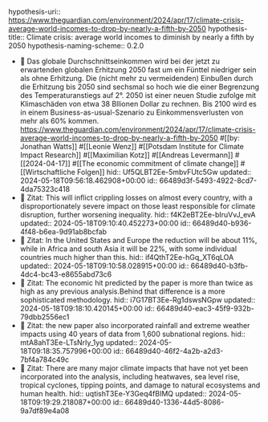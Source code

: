 hypothesis-uri:: https://www.theguardian.com/environment/2024/apr/17/climate-crisis-average-world-incomes-to-drop-by-nearly-a-fifth-by-2050
hypothesis-title:: Climate crisis: average world incomes to diminish by nearly a fifth by 2050
hypothesis-naming-scheme:: 0.2.0

- 📝 Das globale Durchschnittseinkommen wird bei der jetzt zu erwartenden globalen Erhitzung 2050 fast um ein Fünttel niedriger sein als ohne Erhitzung. Die (nicht mehr zu vermeidenden) Einbußen durch die Erhitzung bis 2050 sind sechsmal so hoch wie die einer Begrenzung des Temperaturanstiegs auf 2°. 2050 ist einer neuen Studie zufolge mit Klimaschäden von etwa 38 Bllionen Dollar zu rechnen. Bis 2100 wird es in einem Business-as-usual-Szenario zu Einkommensverlusten von mehr als 60% kommen. https://www.theguardian.com/environment/2024/apr/17/climate-crisis-average-world-incomes-to-drop-by-nearly-a-fifth-by-2050 #[[by: Jonathan Watts]] #[[Leonie Wenz]] #[[Potsdam Institute for Climate Impact Research]] #[[Maximilian Kotz]] #[[Andreas Levermann]] #[[2024-04-17]] #[[The economic commitment of climate change]] #[[Wirtschaftliche Folgen]]
  hid:: Uf5QLBT2Ee-5mbvFUtc5Gw
  updated:: 2024-05-18T09:56:18.462908+00:00
  id:: 66489d3f-5493-4922-8cd7-4da75323c418
- 📌 Zitat: This will inflict crippling losses on almost every country, with a disproportionately severe impact on those least responsible for climate disruption, further worsening inequality.
  hid:: f4K2eBT2Ee-bIruVvJ_evA
  updated:: 2024-05-18T09:10:40.452273+00:00
  id:: 66489d40-b936-4f48-b6ea-9d91ab8bcfab
- 📌 Zitat:  In the United States and Europe the reduction will be about 11%, while in Africa and south Asia it will be 22%, with some individual countries much higher than this.
  hid:: if4QthT2Ee-hGq_XT6qLOA
  updated:: 2024-05-18T09:10:58.028915+00:00
  id:: 66489d40-b3fb-4dc4-bc43-e8655abd73c6
- 📌 Zitat: The economic hit predicted by the paper is more than twice as high as any previous analysis.Behind that difference is a more sophisticated methodology.
  hid:: i7G17BT3Ee-Rg1dswsNGpw
  updated:: 2024-05-18T09:18:10.420145+00:00
  id:: 66489d40-eac3-45f9-932b-79dbb2556ec1
- 📌 Zitat: the new paper also incorporated rainfall and extreme weather impacts using 40 years of data from 1,600 subnational regions.
  hid:: mtA8ahT3Ee-LTsNrIy_1yg
  updated:: 2024-05-18T09:18:35.757996+00:00
  id:: 66489d40-46f2-4a2b-a2d3-7bf4a784c49c
- 📌 Zitat: There are many major climate impacts that have not yet been incorporated into the analysis, including heatwaves, sea level rise, tropical cyclones, tipping points, and damage to natural ecosystems and human health.
  hid:: uqtishT3Ee-Y3Geq4fBIMQ
  updated:: 2024-05-18T09:19:29.218087+00:00
  id:: 66489d40-1336-44d5-8086-9a7df89e4a08